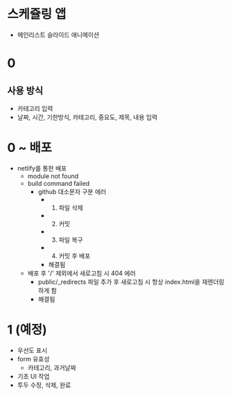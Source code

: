 # 스케쥴링 앱

- 메인리스트 슬라이드 애니메이션

# 0

## 사용 방식

- 카테고리 입력
- 날짜, 시간, 기한방식, 카테고리, 중요도, 제목, 내용 입력

# 0 ~ 배포

- netlify를 통한 배포
  - module not found
  - build command failed
    - github 대소문자 구분 에러
      - 1. 파일 삭제
      - 2. 커밋
      - 3. 파일 복구
      - 4. 커밋 후 배포
      - 해결됨
  - 배포 후 '/' 제외에서 새로고침 시 404 에러
    - public/\_redirects 파일 추가 후 새로고침 시 항상 index.html을 재렌더링 하게 함
    - 해결됨

# 1 (예정)

- 우선도 표시
- form 유효성
  - 카테고리, 과거날짜
- 기초 UI 작업
- 투두 수정, 삭제, 완료
